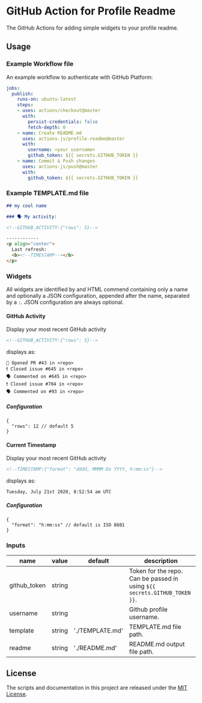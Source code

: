 # GitHub Action for Profile Readme

The GitHub Actions for adding simple widgets to your profile readme.

## Usage

### Example Workflow file

An example workflow to authenticate with GitHub Platform:

```yaml
jobs:
  publish:
    runs-on: ubuntu-latest
    steps:
    - uses: actions/checkout@master
      with:
        persist-credentials: false
        fetch-depth: 0
    - name: Create README.md
      uses: actions-js/profile-readme@master
      with:
        username: <your username>
        github_token: ${{ secrets.GITHUB_TOKEN }}
    - name: Commit & Push changes
      uses: actions-js/push@master
      with:
        github_token: ${{ secrets.GITHUB_TOKEN }}
```

### Example TEMPLATE.md file

```markdown
## my cool name

### 🗣 My activity:

<!--GITHUB_ACTIVITY:{"rows": 5}-->

------------
<p align="center">
  Last refresh: 
  <b><!--TIMESTAMP--></b>
</p>
```


### Widgets

All widgets are identified by and HTML commend containing only a name and
optionally a JSON configuration, appended after the name, separated by a `:`.
JSON configuration are always optional.

#### GitHub Activity

Display your most recent GitHub activity

```markdown
<!--GITHUB_ACTIVITY:{"rows": 5}-->
```

displays as:

```
💪 Opened PR #43 in <repo>
❗️ Closed issue #645 in <repo>
🗣 Commented on #645 in <repo>
❗️ Closed issue #704 in <repo>
🗣 Commented on #93 in <repo>
```

##### Configuration

```jsonc
{
  "rows": 12 // default 5
}
```

#### Current Timestamp

Display your most recent GitHub activity

```markdown
<!--TIMESTAMP:{"format": "dddd, MMMM Do YYYY, h:mm:ss"}-->
```

displays as:

```
Tuesday, July 21st 2020, 8:52:54 am UTC
```

##### Configuration

```jsonc
{
  "format": "h:mm:ss" // default is ISO 8601
}
```

### Inputs

| name         | value   | default         | description |
| ------------ | ------  | --------------- | ----------- |
| github_token | string  |                 | Token for the repo. Can be passed in using `${{ secrets.GITHUB_TOKEN }}`. |
| username     | string  |                 | Github profile username. |
| template     | string  | './TEMPLATE.md' | TEMPLATE.md file path.   |
| readme       | string  | './README.md'   | README.md output file path.   |

## License

The scripts and documentation in this project are released under the [MIT License](LICENSE).
